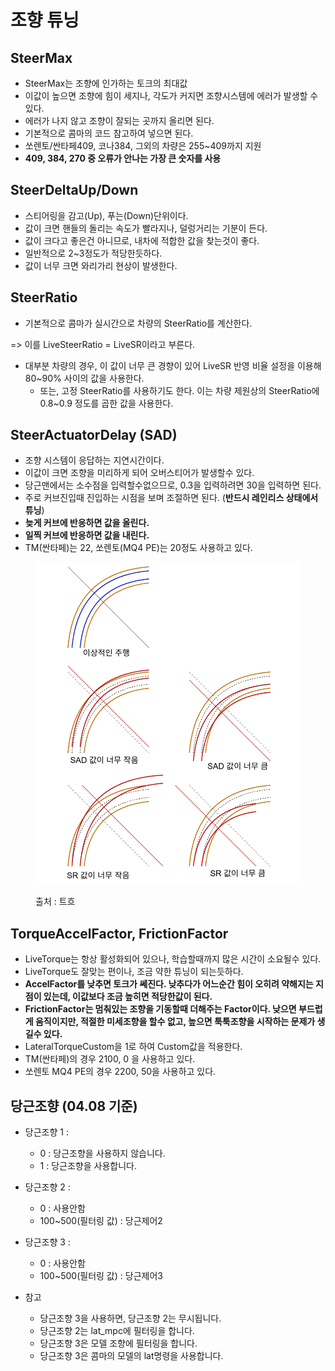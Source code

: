 # 조향 튜닝

## SteerMax

* SteerMax는 조향에 인가하는 토크의 최대값
* 이값이 높으면 조향에 힘이 세지나, 각도가 커지면 조향시스템에 에러가 발생할 수 있다.
* 에러가 나지 않고 조향이 잘되는 곳까지 올리면 된다.
* 기본적으로 콤마의 코드 참고하여 넣으면 된다.
* 쏘렌토/싼타페409, 코나384, 그외의 차량은 255\~409까지 지원
* **409, 384, 270 중 오류가 안나는 가장 큰 숫자를 사용**

## SteerDeltaUp/Down

* 스티어링을 감고(Up), 푸는(Down)단위이다.
* 값이 크면 핸들의 돌리는 속도가 빨라지나, 덜렁거리는 기분이 든다.
* 값이 크다고 좋은건 아니므로, 내차에 적합한 값을 찾는것이 좋다.
* 일반적으로 2\~3정도가 적당한듯하다.
* 값이 너무 크면 와리가리 현상이 발생한다.

## SteerRatio

* 기본적으로 콤마가 실시간으로 차량의 SteerRatio를 계산한다.

\=> 이를 LiveSteerRatio = LiveSR이라고 부른다.

* 대부분 차량의 경우, 이 값이 너무 큰 경향이 있어 LiveSR 반영 비율 설정을 이용해 80\~90% 사이의 값을 사용한다.
  * 또는, 고정 SteerRatio를 사용하기도 한다. 이는 차량 제원상의 SteerRatio에 0.8\~0.9 정도를 곱한 값을 사용한다.

## SteerActuatorDelay (SAD)

* 조향 시스템이 응답하는 지연시간이다.
* 이값이 크면 조향을 미리하게 되어 오버스티어가 발생할수 있다.
* 당근맨에서는 소수점을 입력할수없으므로, 0.3을 입력하려면 30을 입력하면 된다.
* 주로 커브진입때 진입하는 시점을 보며 조절하면 된다. (**반드시 레인리스 상태에서 튜닝**)
* **늦게 커브에 반응하면 값을 올린다.**
* **일찍 커브에 반응하면 값을 내린다.**
* TM(싼타페)는 22, 쏘렌토(MQ4 PE)는 20정도 사용하고 있다.

<figure><img src="../.gitbook/assets/image (4).png" alt=""><figcaption><p>출처 : 트흐</p></figcaption></figure>

## TorqueAccelFactor, FrictionFactor

* LiveTorque는 항상 활성화되어 있으나, 학습할때까지 많은 시간이 소요될수 있다.
* LiveTorque도 잘맞는 편이나, 조금 약한 튜닝이 되는듯하다.
* **AccelFactor를 낮추면 토크가 쎄진다. 낮추다가 어느순간 힘이 오히려 약해지는 지점이 있는데, 이값보다 조금 높히면 적당한값이 된다.**
* **FrictionFactor는 멈춰있는 조향을 기동할때 더해주는 Factor이다. 낮으면 부드럽게 움직이지만, 적절한 미세조향을 할수 없고, 높으면 툭툭조향을 시작하는 문제가 생길수 있다.**
* LateralTorqueCustom을 1로 하여 Custom값을 적용한다.
* TM(싼타페)의 경우 2100, 0 을 사용하고 있다.
*   쏘렌토 MQ4 PE의 경우 2200, 50을 사용하고 있다.



## 당근조향 (04.08 기준)

* 당근조향 1 :
  * 0 : 당근조향을 사용하지 않습니다.
  * 1 : 당근조향을 사용합니다.
* 당근조향 2 :&#x20;
  * 0 : 사용안함
  * 100\~500(필터링 값) : 당근제어2
* 당근조향 3 :&#x20;
  * 0 : 사용안함
  * 100\~500(필터링 값) : 당근제어3



* 참고
  * 당근조향 3을 사용하면, 당근조향 2는 무시됩니다.
  * 당근조향 2는 lat\_mpc에 필터링을 합니다.
  * 당근조향 3은 모델 조향에 필터링을 합니다.
  * 당근조향 3은 콤마의 모델의 lat명령을 사용합니다.

